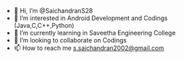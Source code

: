 - 👋 Hi, I’m @SaichandranS28
- 👀 I’m interested in Android Development and Codings (Java,C,C++,Python)
- 🌱 I’m currently learning in Saveetha Engineering College
- 💞️ I’m looking to collaborate on Codings
- 📫 How to reach me s.saichandran2002@gmail.com

<!---
SaichandranS28/SaichandranS28 is a ✨ special ✨ repository because its `README.md` (this file) appears on your GitHub profile.
You can click the Preview link to take a look at your changes.
--->
